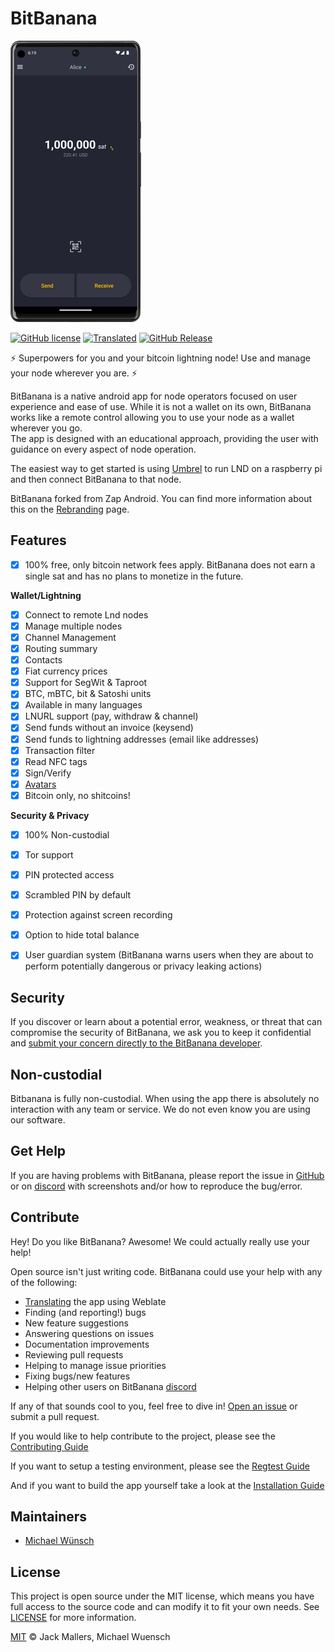 # BitBanana

![Screenshot of BitBanana app](docs/screenshot.png)

[![GitHub license](https://img.shields.io/badge/License-MIT-yellow.svg)](LICENSE)
[![Translated](https://hosted.weblate.org/widgets/bitbanana/-/svg-badge.svg)](https://hosted.weblate.org/engage/bitbanana/)
[![GitHub Release](https://badgen.net/github/release/michaelWuensch/BitBanana/?color=yellow)](https://github.com/michaelWuensch/BitBanana/releases/latest)

⚡️ Superpowers for you and your bitcoin lightning node! Use and manage your node wherever you are. ⚡️

BitBanana is a native android app for node operators focused on user experience and ease of use.
While it is not a wallet on its own, BitBanana works like a remote control allowing you to use your node as a wallet wherever you go.  
The app is designed with an educational approach, providing the user with guidance on every aspect of node operation.

The easiest way to get started is using [Umbrel](https://getumbrel.com/) to run LND on a raspberry pi and then connect BitBanana to that node.

BitBanana forked from Zap Android. You can find more information about this on the [Rebranding](docs/REBRANDING.md) page.

## Features
- [x] 100% free, only bitcoin network fees apply. BitBanana does not earn a single sat and has no plans to monetize in the future.

**Wallet/Lightning**
- [x] Connect to remote Lnd nodes
- [x] Manage multiple nodes
- [x] Channel Management
- [x] Routing summary
- [x] Contacts
- [x] Fiat currency prices
- [x] Support for SegWit & Taproot
- [x] BTC, mBTC, bit & Satoshi units
- [x] Available in many languages
- [x] LNURL support (pay, withdraw & channel)
- [x] Send funds without an invoice (keysend)
- [x] Send funds to lightning addresses (email like addresses)
- [x] Transaction filter
- [x] Read NFC tags
- [x] Sign/Verify
- [x] [Avatars](https://github.com/michaelWuensch/avathor-rfc#avathor) 
- [x] Bitcoin only, no shitcoins!

**Security & Privacy**
- [x] 100% Non-custodial
- [x] Tor support
- [x] PIN protected access
- [x] Scrambled PIN by default
- [x] Protection against screen recording
- [x] Option to hide total balance
- [x] User guardian system (BitBanana warns users when they are about to perform potentially dangerous or privacy leaking actions)


## Security

If you discover or learn about a potential error, weakness, or threat that can compromise the security of BitBanana, we ask you to keep it confidential and [submit your concern directly to the BitBanana developer](mailto:bitbananasecurity@proton.me?subject=[GitHub]%20BitBanana%20Security).

## Non-custodial

Bitbanana is fully non-custodial. When using the app there is absolutely no interaction with any team or service. We do not even know you are using our software.

## Get Help

If you are having problems with BitBanana, please report the issue in [GitHub][issues] or on [discord][discord] with screenshots and/or how to reproduce the bug/error.



## Contribute

Hey! Do you like BitBanana? Awesome! We could actually really use your help!

Open source isn't just writing code. BitBanana could use your help with any of the following:

- [Translating](docs/TRANSLATING.md) the app using Weblate
- Finding (and reporting!) bugs
- New feature suggestions
- Answering questions on issues
- Documentation improvements
- Reviewing pull requests
- Helping to manage issue priorities
- Fixing bugs/new features
- Helping other users on BitBanana [discord][discord]

If any of that sounds cool to you, feel free to dive in! [Open an issue][issues] or submit a pull request.

If you would like to help contribute to the project, please see the [Contributing Guide](docs/CONTRIBUTING.md)

If you want to setup a testing environment, please see the [Regtest Guide](docs/REGTEST.md)

And if you want to build the app yourself take a look at the [Installation Guide](docs/INSTALL.md)

## Maintainers
- [Michael Wünsch](https://github.com/michaelWuensch)

## License

This project is open source under the MIT license, which means you have full access to the source code and can modify it to fit your own needs. See [LICENSE](LICENSE) for more information.

[MIT](LICENSE) © Jack Mallers, Michael Wuensch

[issues]: https://github.com/michaelWuensch/BitBanana/issues
[discord]: https://discord.gg/Xg85BuTc9A